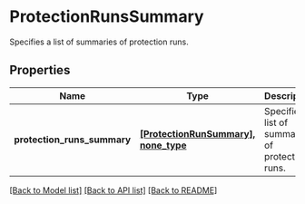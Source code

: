 # ProtectionRunsSummary

Specifies a list of summaries of protection runs.

## Properties
Name | Type | Description | Notes
------------ | ------------- | ------------- | -------------
**protection_runs_summary** | [**[ProtectionRunSummary], none_type**](ProtectionRunSummary.md) | Specifies a list of summaries of protection runs. | [optional] 

[[Back to Model list]](../README.md#documentation-for-models) [[Back to API list]](../README.md#documentation-for-api-endpoints) [[Back to README]](../README.md)


